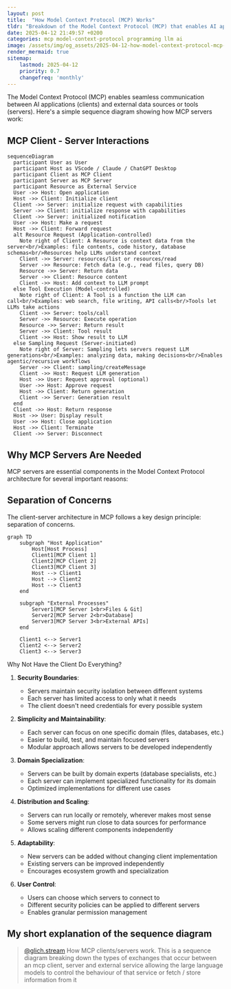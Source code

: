 ```yaml
---
layout: post
title:  "How Model Context Protocol (MCP) Works"
tldr: "Breakdown of the Model Context Protocol (MCP) that enables AI applications to communicate with external data sources and tools through a client-server architecture."
date: 2025-04-12 21:49:57 +0200
categories: mcp model-context-protocol programming llm ai
image: /assets/img/og_assets/2025-04-12-how-model-context-protocol-mcp-works.png
render_mermaid: true
sitemap:
    lastmod: 2025-04-12
    priority: 0.7
    changefreq: 'monthly'
---
```


The Model Context Protocol (MCP) enables seamless communication between AI applications (clients) and external data sources or tools (servers). Here's a simple sequence diagram showing how MCP servers work:

## MCP Client - Server Interactions

```mermaid
sequenceDiagram
  participant User as User
  participant Host as VScode / Claude / ChatGPT Desktop
  participant Client as MCP Client
  participant Server as MCP Server
  participant Resource as External Service
  User ->> Host: Open application
  Host ->> Client: Initialize client
  Client ->> Server: initialize request with capabilities
  Server ->> Client: initialize response with capabilities
  Client ->> Server: initialized notification
  User ->> Host: Make a request
  Host ->> Client: Forward request
  alt Resource Request (Application-controlled)
    Note right of Client: A Resource is context data from the server<br/>Examples: file contents, code history, database schemas<br/>Resources help LLMs understand context
    Client ->> Server: resources/list or resources/read
    Server ->> Resource: Fetch data (e.g., read files, query DB)
    Resource ->> Server: Return data
    Server ->> Client: Resource content
    Client ->> Host: Add context to LLM prompt
  else Tool Execution (Model-controlled)
    Note right of Client: A Tool is a function the LLM can call<br/>Examples: web search, file writing, API calls<br/>Tools let LLMs take actions
    Client ->> Server: tools/call
    Server ->> Resource: Execute operation
    Resource ->> Server: Return result
    Server ->> Client: Tool result
    Client ->> Host: Show result to LLM
  else Sampling Request (Server-initiated)
    Note right of Server: Sampling lets servers request LLM generations<br/>Examples: analyzing data, making decisions<br/>Enables agentic/recursive workflows
    Server ->> Client: sampling/createMessage
    Client ->> Host: Request LLM generation
    Host ->> User: Request approval (optional)
    User ->> Host: Approve request
    Host ->> Client: Return generation
    Client ->> Server: Generation result
  end
  Client ->> Host: Return response
  Host ->> User: Display result
  User ->> Host: Close application
  Host ->> Client: Terminate
  Client ->> Server: Disconnect

```

## Why MCP Servers Are Needed

MCP servers are essential components in the Model Context Protocol architecture for several important reasons:

## Separation of Concerns

The client-server architecture in MCP follows a key design principle: separation of concerns.

```mermaid
graph TD
    subgraph "Host Application"
        Host[Host Process]
        Client1[MCP Client 1]
        Client2[MCP Client 2]
        Client3[MCP Client 3]
        Host --> Client1
        Host --> Client2
        Host --> Client3
    end

    subgraph "External Processes"
        Server1[MCP Server 1<br>Files & Git]
        Server2[MCP Server 2<br>Database]
        Server3[MCP Server 3<br>External APIs]
    end

    Client1 <--> Server1
    Client2 <--> Server2
    Client3 <--> Server3
```

Why Not Have the Client Do Everything?

1. **Security Boundaries**:
   - Servers maintain security isolation between different systems
   - Each server has limited access to only what it needs
   - The client doesn't need credentials for every possible system

2. **Simplicity and Maintainability**:
   - Each server can focus on one specific domain (files, databases, etc.)
   - Easier to build, test, and maintain focused servers
   - Modular approach allows servers to be developed independently

3. **Domain Specialization**:
   - Servers can be built by domain experts (database specialists, etc.)
   - Each server can implement specialized functionality for its domain
   - Optimized implementations for different use cases

4. **Distribution and Scaling**:
   - Servers can run locally or remotely, wherever makes most sense
   - Some servers might run close to data sources for performance
   - Allows scaling different components independently

5. **Adaptability**:
   - New servers can be added without changing client implementation
   - Existing servers can be improved independently
   - Encourages ecosystem growth and specialization

6. **User Control**:
   - Users can choose which servers to connect to
   - Different security policies can be applied to different servers
   - Enables granular permission management

## My short explanation of the sequence diagram

<blockquote class="tiktok-embed" cite="https://www.tiktok.com/@glich.stream/video/7492477119877041430" data-video-id="7492477119877041430" style="max-width: 605px;min-width: 325px;" > <section> <a target="_blank" title="@glich.stream" href="https://www.tiktok.com/@glich.stream?refer=embed">@glich.stream</a> How MCP clients&#47;servers work. This is a sequence diagram breaking down the types of exchanges that occur between an mcp client, server and external service allowing the large language models to control the behaviour of that service or fetch &#47; store information from it</section> </blockquote> <script async src="https://www.tiktok.com/embed.js"></script>
